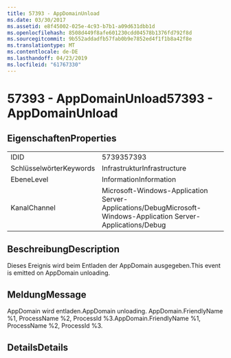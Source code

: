 ```yaml
---
title: 57393 - AppDomainUnload
ms.date: 03/30/2017
ms.assetid: e8f45002-025e-4c93-b7b1-a09d631dbb1d
ms.openlocfilehash: 8508d449f8afe601230cdd04578b1376fd792f8d
ms.sourcegitcommit: 9b552addadfb57fab0b9e7852ed4f1f1b8a42f8e
ms.translationtype: MT
ms.contentlocale: de-DE
ms.lasthandoff: 04/23/2019
ms.locfileid: "61767330"
---
```

# <a name="57393---appdomainunload"></a><span data-ttu-id="6e158-102">57393 - AppDomainUnload</span><span class="sxs-lookup"><span data-stu-id="6e158-102">57393 - AppDomainUnload</span></span>
## <a name="properties"></a><span data-ttu-id="6e158-103">Eigenschaften</span><span class="sxs-lookup"><span data-stu-id="6e158-103">Properties</span></span>  
  
|||  
|-|-|  
|<span data-ttu-id="6e158-104">ID</span><span class="sxs-lookup"><span data-stu-id="6e158-104">ID</span></span>|<span data-ttu-id="6e158-105">57393</span><span class="sxs-lookup"><span data-stu-id="6e158-105">57393</span></span>|  
|<span data-ttu-id="6e158-106">Schlüsselwörter</span><span class="sxs-lookup"><span data-stu-id="6e158-106">Keywords</span></span>|<span data-ttu-id="6e158-107">Infrastruktur</span><span class="sxs-lookup"><span data-stu-id="6e158-107">Infrastructure</span></span>|  
|<span data-ttu-id="6e158-108">Ebene</span><span class="sxs-lookup"><span data-stu-id="6e158-108">Level</span></span>|<span data-ttu-id="6e158-109">Information</span><span class="sxs-lookup"><span data-stu-id="6e158-109">Information</span></span>|  
|<span data-ttu-id="6e158-110">Kanal</span><span class="sxs-lookup"><span data-stu-id="6e158-110">Channel</span></span>|<span data-ttu-id="6e158-111">Microsoft-Windows-Application Server-Applications/Debug</span><span class="sxs-lookup"><span data-stu-id="6e158-111">Microsoft-Windows-Application Server-Applications/Debug</span></span>|  
  
## <a name="description"></a><span data-ttu-id="6e158-112">Beschreibung</span><span class="sxs-lookup"><span data-stu-id="6e158-112">Description</span></span>  
 <span data-ttu-id="6e158-113">Dieses Ereignis wird beim Entladen der AppDomain ausgegeben.</span><span class="sxs-lookup"><span data-stu-id="6e158-113">This event is emitted on AppDomain unloading.</span></span>  
  
## <a name="message"></a><span data-ttu-id="6e158-114">Meldung</span><span class="sxs-lookup"><span data-stu-id="6e158-114">Message</span></span>  
 <span data-ttu-id="6e158-115">AppDomain wird entladen.</span><span class="sxs-lookup"><span data-stu-id="6e158-115">AppDomain unloading.</span></span> <span data-ttu-id="6e158-116">AppDomain.FriendlyName %1, ProcessName %2, ProcessId %3.</span><span class="sxs-lookup"><span data-stu-id="6e158-116">AppDomain.FriendlyName %1, ProcessName %2, ProcessId %3.</span></span>  
  
## <a name="details"></a><span data-ttu-id="6e158-117">Details</span><span class="sxs-lookup"><span data-stu-id="6e158-117">Details</span></span>
